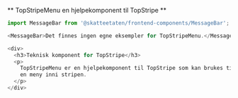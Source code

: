** TopStripeMenu en hjelpekomponent til TopStripe **

```js noeditor
import MessageBar from '@skatteetaten/frontend-components/MessageBar';

<MessageBar>Det finnes ingen egne eksempler for TopStripeMenu.</MessageBar>;
```

```js noeditor beskrivelse
<div>
  <h3>Teknisk komponent for TopStripe</h3>
  <p>
    TopStripeMenu er en hjelpekomponent til TopStripe som kan brukes til å lage
    en meny inni stripen.
  </p>
</div>
```
